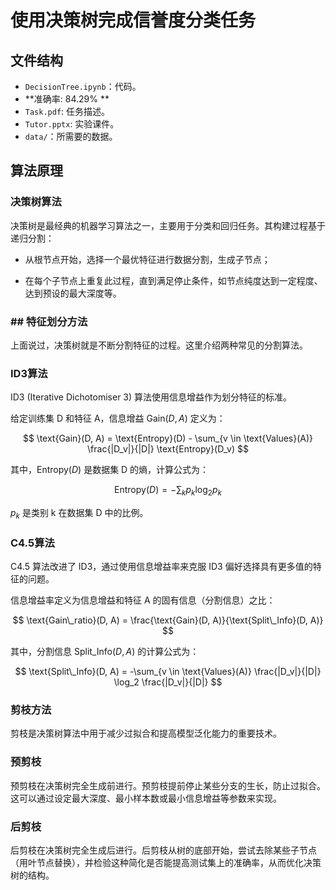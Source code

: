 # 使用决策树完成信誉度分类任务

## 文件结构

* `DecisionTree.ipynb`：代码。
* **准确率: 84.29% **
* `Task.pdf`: 任务描述。
* `Tutor.pptx`: 实验课件。
* `data/`：所需要的数据。

## 算法原理

### 决策树算法

决策树是最经典的机器学习算法之一，主要用于分类和回归任务。其构建过程基于递归分割：

- 从根节点开始，选择一个最优特征进行数据分割，生成子节点；

- 在每个子节点上重复此过程，直到满足停止条件，如节点纯度达到一定程度、达到预设的最大深度等。

### ## 特征划分方法

上面说过，决策树就是不断分割特征的过程。这里介绍两种常见的分割算法。

### ID3算法

ID3 (Iterative Dichotomiser 3) 算法使用信息增益作为划分特征的标准。

给定训练集 D 和特征 A，信息增益 $\text{Gain}(D, A)$ 定义为：

$$
\text{Gain}(D, A) = \text{Entropy}(D) - \sum_{v \in \text{Values}(A)} \frac{|D_v|}{|D|} \text{Entropy}(D_v)
$$

其中，$\text{Entropy}(D)$ 是数据集 D 的熵，计算公式为：

$$
\text{Entropy}(D) = -\sum_{k} p_k \log_2 p_k
$$

$p_k$ 是类别 k 在数据集 D 中的比例。

### C4.5算法

C4.5 算法改进了 ID3，通过使用信息增益率来克服 ID3 偏好选择具有更多值的特征的问题。

信息增益率定义为信息增益和特征 A 的固有信息（分割信息）之比：

$$
\text{Gain\_ratio}(D, A) = \frac{\text{Gain}(D, A)}{\text{Split\_Info}(D, A)}
$$

其中，分割信息 $\text{Split\_Info}(D, A)$ 的计算公式为：

$$
\text{Split\_Info}(D, A) = -\sum_{v \in \text{Values}(A)} \frac{|D_v|}{|D|} \log_2 \frac{|D_v|}{|D|}
$$

### 剪枝方法

剪枝是决策树算法中用于减少过拟合和提高模型泛化能力的重要技术。

### 预剪枝

预剪枝在决策树完全生成前进行。预剪枝提前停止某些分支的生长，防止过拟合。这可以通过设定最大深度、最小样本数或最小信息增益等参数来实现。

### 后剪枝

后剪枝在决策树完全生成后进行。后剪枝从树的底部开始，尝试去除某些子节点（用叶节点替换），并检验这种简化是否能提高测试集上的准确率，从而优化决策树的结构。